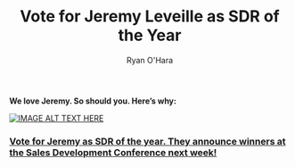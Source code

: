﻿---
title: Vote for Jeremy Leveille as SDR of the Year
description:
coverImage: 
publishDate: Aug 23, 2018

author: Ryan O'Hara
authorProfile:  Ryan O'Hara has been an early employee at several startups helping them with marketing and prospecting tactics, including Dyn who was acquired by Oracle for $600+ million in 2016. He's had prospecting campaigns featured in Fortune, Mashable, and TheNextWeb. Ryan specializes in branding, business development, prospecting, and coaching people on how to make good digital first impressions. He also mentors two accelerators, The Iron Yard and The Alpha Loft, and hosts The Prospecting Podcast.
authorImage: /img/Ryan-OHara-Headshot.png
---


**We love Jeremy. So should you. Here’s why:**

[![IMAGE ALT TEXT HERE](/img/nominateJeremy.png)](http://www.youtube.com/watch?feature=player_embedded&v=zYfv1kVU7UQ
)

### [Vote for Jeremy as SDR of the year. They announce winners at the Sales Development Conference next week!](https://docs.google.com/forms/d/e/1FAIpQLSfNTZ5CMvI47KINkaBxZb1tPDL1nIc_OU2531ug3J07dFpKBg/viewform)